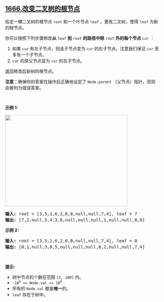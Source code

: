 ## [1666.改变二叉树的根节点](https://leetcode.cn/problems/change-the-root-of-a-binary-tree/)
<p>给定一棵二叉树的根节点 <code>root</code> 和一个叶节点 <code>leaf</code> ，更改二叉树，使得 <code>leaf</code> 为新的根节点。</p>

<p>你可以按照下列步骤修改<strong>从</strong> <code>leaf</code> <strong>到</strong> <code>root</code> <strong>的路径中除</strong> <code>root</code> <strong>外的每个节点</strong> <code>cur</code> ：</p>

<ol>
	<li>如果 <code>cur</code> 有左子节点，则该子节点变为 <code>cur</code> 的右子节点。注意我们保证 <code>cur</code> 至多有一个子节点。</li>
	<li><code>cur</code> 的原父节点变为 <code>cur</code> 的左子节点。</li>
</ol>

<p>返回修改后新树的根节点。</p>

<p><b>注意：</b>确保你的答案在操作后正确地设定了 <code>Node.parent</code> （父节点）指针，否则会被判为错误答案。</p>

<p> </p>

<p><strong>示例 1:</strong></p>
<img alt="" src="https://assets.leetcode.com/uploads/2020/11/24/fliptree.png" style="width: 400px; height: 298px;">
<pre><strong>输入:</strong> root = [3,5,1,6,2,0,8,null,null,7,4], leaf = 7
<strong>输出:</strong> [7,2,null,5,4,3,6,null,null,null,1,null,null,0,8]
</pre>

<p><strong>示例 2:</strong></p>

<pre><strong>输入:</strong> root = [3,5,1,6,2,0,8,null,null,7,4], leaf = 0
<strong>输出:</strong> [0,1,null,3,8,5,null,null,null,6,2,null,null,7,4]
</pre>

<p> </p>

<p><strong>提示:</strong></p>

<ul>
	<li>树中节点的个数在范围 <code>[2, 100]</code> 内。</li>
	<li><code>-10<sup>9</sup> &lt;= Node.val &lt;= 10<sup>9</sup></code></li>
	<li>所有的 <code>Node.val</code> 都是<strong>唯一</strong>的。</li>
	<li><code>leaf</code> 存在于树中。</li>
</ul>
